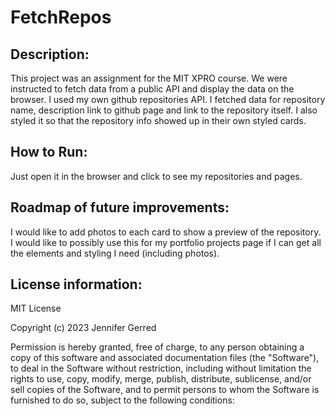 # FetchRepos

## Description:
This project was an assignment for the MIT XPRO course. We were instructed to fetch data from a public API and display the data on the browser. I used my own github repositories API. I fetched data for repository name, description link to github page and link to the repository itself. I also styled it so that the repository info showed up in their own styled cards. 

## How to Run:  
Just open it in the browser and click to see my repositories and pages.

## Roadmap of future improvements: 
I would like to add photos to each card to show a preview of the repository. I would like to possibly use this for my portfolio projects page if I can get all the elements and styling I need (including photos).

## License information: 
MIT License

Copyright (c) 2023 Jennifer Gerred

Permission is hereby granted, free of charge, to any person obtaining a copy
of this software and associated documentation files (the "Software"), to deal
in the Software without restriction, including without limitation the rights
to use, copy, modify, merge, publish, distribute, sublicense, and/or sell
copies of the Software, and to permit persons to whom the Software is
furnished to do so, subject to the following conditions:
